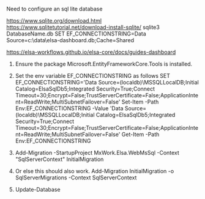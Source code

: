 Need to configure an sql lite database

https://www.sqlite.org/download.html
https://www.sqlitetutorial.net/download-install-sqlite/
sqlite3 DatabaseName.db
SET EF_CONNECTIONSTRING=Data Source=c:\data\elsa-dashboard.db;Cache=Shared

https://elsa-workflows.github.io/elsa-core/docs/guides-dashboard

1. Ensure the package Microsoft.EntityFrameworkCore.Tools is installed.
2. Set the env variable EF_CONNECTIONSTRING as follows
	SET EF_CONNECTIONSTRING='Data Source=(localdb)\\MSSQLLocalDB;Initial Catalog=ElsaSqlDb5;Integrated Security=True;Connect Timeout=30;Encrypt=False;TrustServerCertificate=False;ApplicationIntent=ReadWrite;MultiSubnetFailover=False'
	Set-Item -Path Env:EF_CONNECTIONSTRING -Value 'Data Source=(localdb)\\MSSQLLocalDB;Initial Catalog=ElsaSqlDb5;Integrated Security=True;Connect Timeout=30;Encrypt=False;TrustServerCertificate=False;ApplicationIntent=ReadWrite;MultiSubnetFailover=False'
	Get-Item -Path Env:EF_CONNECTIONSTRING
	
3. Add-Migration -StartupProject MxWork.Elsa.WebMsSql -Context "SqlServerContext" InitialMigration
4. Or else this should also work. 
	Add-Migration InitialMigration -o SqlServerMigrations -Context SqlServerContext
5. Update-Database
